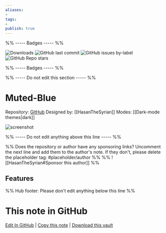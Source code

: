 ```yaml
---
aliases:
- 
tags: 
- 
publish: true
---
```


%% ----- Badges ----- %%

![Downloads](https://img.shields.io/badge/downloads-745-573E7A?style=for-the-badge&logo=)
![GitHub last commit](https://img.shields.io/github/last-commit/HasanTheSyrian/Muted-Blue-Obsidian?color=573E7A&label=last%20update&logo=github&style=for-the-badge)
![GitHub issues by-label](https://img.shields.io/github/issues/HasanTheSyrian/Muted-Blue-Obsidian/help%20wanted?color=573E7A&logo=github&style=for-the-badge) 
![GitHub Repo stars](https://img.shields.io/github/stars/HasanTheSyrian/Muted-Blue-Obsidian?color=573E7A&logo=github&style=for-the-badge)

%% ----- Badges ----- %%

%% ----- Do not edit this section ----- %%

# Muted-Blue

Repository: [GitHub](https://github.com/HasanTheSyrian/Muted-Blue-Obsidian)
Designed by: [[HasanTheSyrian]]
Modes: [[Dark-mode themes|dark]]



![screenshot](https://github.com/HasanTheSyrian/Muted-Blue-Obsidian/raw/HEAD/preview.png)

%% ----- Do not edit anything above this line ----- %% 

%% Does the repository or author have any sponsoring links? Uncomment the next line and add them to the author's note. If they don't, please delete the placeholder tag: #placeholder/author %%
%% ![[HasanTheSyrian#Sponsor this author]] %%


## Features



%% Hub footer: Please don't edit anything below this line %%

# This note in GitHub

<span class="git-footer">[Edit In GitHub](https://github.dev/obsidian-community/obsidian-hub/blob/main/02%20-%20Community%20Expansions/02.05%20All%20Community%20Expansions/Themes/Muted-Blue.md "git-hub-edit-note") | [Copy this note](https://raw.githubusercontent.com/obsidian-community/obsidian-hub/main/02%20-%20Community%20Expansions/02.05%20All%20Community%20Expansions/Themes/Muted-Blue.md "git-hub-copy-note") | [Download this vault](https://github.com/obsidian-community/obsidian-hub/archive/refs/heads/main.zip "git-hub-download-vault") </span>
